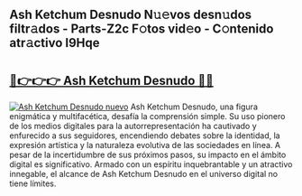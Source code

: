 ## Ash Ketchum Desnudo N𝚞𝚎vos desn𝚞dos filtr𝚊dos - Parts-Z2c F𝚘tos vid𝚎o - C𝚘ntenido atr𝚊ctivo I9Hqe

# <h2><a href="http://mb9vfk.tromn.icu/?c=Ash+Ketchum+Desnudo">🔗👉👉👉 Ash Ketchum Desnudo 🔗🔗</a></h2>

[![Ash Ketchum Desnudo nuevo](https://i.imgur.com/pEAQMta.gif)](http://mb9vfk.tromn.icu/?c=Ash+Ketchum+Desnudo)
Ash Ketchum Desnudo, una figura enigmática y multifacética, desafía la comprensión simple. Su uso pionero de los medios digitales para la autorrepresentación ha cautivado y enfurecido a sus seguidores, encendiendo debates sobre la identidad, la expresión artística y la naturaleza evolutiva de las sociedades en línea. A pesar de la incertidumbre de sus próximos pasos, su impacto en el ámbito digital es significativo. Armado con un espíritu inquebrantable y un atractivo innegable, el alcance de Ash Ketchum Desnudo en el universo digital no tiene límites.
